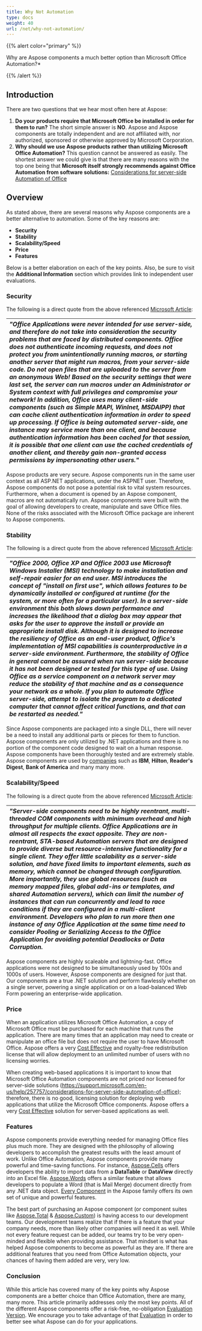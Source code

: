 ```yaml
---
title: Why Not Automation
type: docs
weight: 40
url: /net/why-not-automation/
---
```


{{% alert color="primary" %}}

Why are Aspose components a much better option than Microsoft Office Automation?*

{{% /alert %}}

## **Introduction**

There are two questions that we hear most often here at Aspose:

1. **Do your products require that Microsoft Office be installed in order for them to run?**
   The short simple answer is **NO**. Aspose and Aspose components are totally independent and are not affiliated with, nor authorized, sponsored or otherwise approved by Microsoft Corporation.
1. **Why should we use Aspose products rather than utilizing Microsoft Office Automation?**
   This question cannot be answered as easily. The shortest answer we could give is that there are many reasons with the top one being that **Microsoft itself strongly recommends against Office Automation from software solutions:** [Considerations for server-side Automation of Office](https://support.microsoft.com/en-us/help/257757/considerations-for-server-side-automation-of-office)

## **Overview**

As stated above, there are several reasons why Aspose components are a better alternative to automation. Some of the key reasons are:

- **Security**
- **Stability**
- **Scalability/Speed**
- **Price**
- **Features**

Below is a better elaboration on each of the key points. Also, be sure to visit the **Additional Information** section which provides link to independent user evaluations.

### **Security**

The following is a direct quote from the above referenced [Microsoft Article](https://support.microsoft.com/en-us/help/257757/considerations-for-server-side-automation-of-office):

|*"Office Applications were never intended for use server-side, and therefore do not take into consideration the security problems that are faced by distributed components. Office does not authenticate incoming requests, and does not protect you from unintentionally running macros, or starting another server that might run macros, from your server-side code. Do not open files that are uploaded to the server from an anonymous Web! Based on the security settings that were last set, the server can run macros under an Administrator or System context with full privileges and compromise your network! In addition, Office uses many client-side components (such as **Simple MAPI**, **WinInet**, **MSDAIPP**) that can cache client authentication information in order to speed up processing. If Office is being automated server-side, one instance may service more than one client, and because authentication information has been cached for that session, it is possible that one client can use the cached credentials of another client, and thereby gain non-granted access permissions by impersonating other users."*|
| :- |

Aspose products are very secure. Aspose components run in the same user context as all ASP.NET applications, under the ASPNET user. Therefore, Aspose components do not pose a potential risk to vital system resources. Furthermore, when a document is opened by an Aspose component, macros are not automatically run. Aspose components were built with the goal of allowing developers to create, manipulate and save Office files. None of the risks associated with the Microsoft Office package are inherent to Aspose components.

### **Stability**

The following is a direct quote from the above referenced [Microsoft Article](https://support.microsoft.com/en-us/help/257757/considerations-for-server-side-automation-of-office):

|*"Office 2000, Office XP and Office 2003 use Microsoft Windows Installer (MSI) technology to make installation and self-repair easier for an end user. MSI introduces the concept of "install on first use", which allows features to be dynamically installed or configured at runtime (for the system, or more often for a particular user). In a server-side environment this both slows down performance and increases the likelihood that a dialog box may appear that asks for the user to approve the install or provide an appropriate install disk. Although it is designed to increase the resiliency of Office as an end-user product, Office's implementation of MSI capabilities is counterproductive in a server-side environment. Furthermore, the stability of Office in general cannot be assured when run server-side because it has not been designed or tested for this type of use. Using Office as a service component on a network server may reduce the stability of that machine and as a consequence your network as a whole. If you plan to automate Office server-side, attempt to isolate the program to a dedicated computer that cannot affect critical functions, and that can be restarted as needed."*|
| :- |

Since Aspose components are packaged into a single DLL, there will never be a need to install any additional parts or pieces for them to function. Aspose components are only utilized by .NET applications and there is no portion of the component code designed to wait on a human response. Aspose components have been thoroughly tested and are extremely stable. Aspose components are used by [companies](http://www.aspose.com/Corporate/Aspose/Customerlist.html) such as **IBM**, **Hilton**, **Reader's Digest**, **Bank of America** and many many more.

### **Scalability/Speed**

The following is a direct quote from the above referenced [Microsoft Article](https://support.microsoft.com/en-us/help/257757/considerations-for-server-side-automation-of-office):

|*"Server-side components need to be highly reentrant, multi-threaded COM components with minimum overhead and high throughput for multiple clients. Office Applications are in almost all respects the exact opposite. They are non-reentrant, STA-based Automation servers that are designed to provide diverse but resource-intensive functionality for a single client. They offer little scalability as a server-side solution, and have fixed limits to important elements, such as memory, which cannot be changed through configuration. More importantly, they use global resources (such as memory mapped files, global add-ins or templates, and shared Automation servers), which can limit the number of instances that can run concurrently and lead to race conditions if they are configured in a multi-client environment. Developers who plan to run more then one instance of any Office Application at the same time need to consider **Pooling** or **Serializing Access** to the Office Application for avoiding potential **Deadlocks** or **Data Corruption**.*|
| :- |

Aspose components are highly scaleable and lightning-fast. Office applications were not designed to be simultaneously used by 100s and 1000s of users. However, Aspose components are designed for just that. Our components are a true .NET solution and perform flawlessly whether on a single server, powering a single application or on a load-balanced Web Form powering an enterprise-wide application.

### **Price**

When an application utilizes Microsoft Office Automation, a copy of Microsoft Office must be purchased for each machine that runs the application. There are many times that an application may need to create or manipulate an office file but does not require the user to have Microsoft Office. Aspose offers a very [Cost Effective](https://purchase.aspose.com/) and royalty-free redistribution license that will allow deployment to an unlimited number of users with no licensing worries.

When creating web-based applications it is important to know that Microsoft Office Automation components are not priced nor licensed for server-side solutions (<https://support.microsoft.com/en-us/help/257757/considerations-for-server-side-automation-of-office>); therefore, there is no good, licensing solution for deploying web applications that utilize the Microsoft Office components. Aspose offers a very [Cost Effective](https://purchase.aspose.com/) solution for server-based applications as well.

### **Features**

Aspose components provide everything needed for managing Office files plus much more. They are designed with the philosophy of allowing developers to accomplish the greatest results with the least amount of work. Unlike Office Automation, Aspose components provide many powerful and time-saving functions. For instance, [Aspose.Cells](https://products.aspose.com/cells) offers developers the ability to import data from a **DataTable** or **DataView** directly into an Excel file. [Aspose.Words](https://products.aspose.com/words) offers a similar feature that allows developers to populate a Word (that is Mail Merge) document directly from any .NET data object. [Every Component](https://products.aspose.com/) in the Aspose family offers its own set of unique and powerful features.

The best part of purchasing an Aspose component (or component suites like [Aspose.Total](https://purchase.aspose.com/default.aspx) & [Aspose.Custom](https://purchase.aspose.com/default.aspx)) is having access to our development teams. Our development teams realize that if there is a feature that your company needs, more than likely other companies will need it as well. While not every feature request can be added, our teams try to be very open-minded and flexible when providing assistance. That mindset is what has helped Aspose components to become as powerful as they are. If there are additional features that you need from Office Automation objects, your chances of having them added are very, very low.

### **Conclusion**

While this article has covered many of the key points why Aspose components are a better choice than Office Automation, there are many, many more. This article primarily addresses only the most key points. All of the different Aspose components offer a risk-free, no-obligation [Evaluation Version](https://downloads.aspose.com/total). We encourage you to take advantage of that [Evaluation](https://downloads.aspose.com/total) in order to better see what Aspose can do for your applications.
